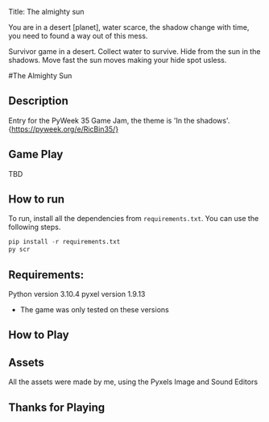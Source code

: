 Title:
The almighty sun

You are in a desert [planet], water scarce, the shadow change with time, you need to found a way out of this mess.


Survivor game in a desert.
Collect water to survive.
Hide from the sun in the shadows.
Move fast the sun moves making your hide spot usless.



#The Almighty Sun

## Description
Entry for the PyWeek 35 Game Jam, the theme is 'In the shadows'.
{https://pyweek.org/e/RicBin35/}



## Game Play
TBD

## How to run
To run, install all the dependencies from `requirements.txt`. You can use the following steps.

```py
pip install -r requirements.txt
py scr
```

## Requirements:
Python version 3.10.4
pyxel version 1.9.13
- The game was only tested on these versions

## How to Play


## Assets
All the assets were made by me, using the Pyxels Image and Sound Editors


## Thanks for Playing